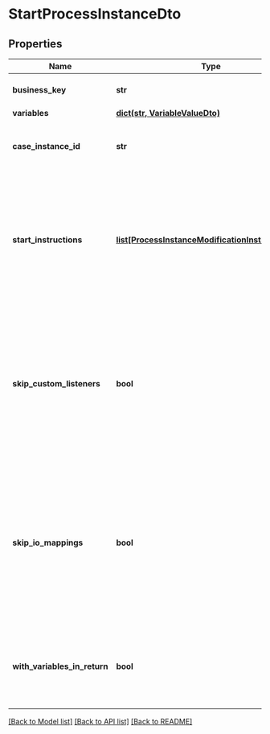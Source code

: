 # StartProcessInstanceDto

## Properties
Name | Type | Description | Notes
------------ | ------------- | ------------- | -------------
**business_key** | **str** | The business key of the process instance. | [optional] 
**variables** | [**dict(str, VariableValueDto)**](VariableValueDto.md) |  | [optional] 
**case_instance_id** | **str** | The case instance id the process instance is to be initialized with. | [optional] 
**start_instructions** | [**list[ProcessInstanceModificationInstructionDto]**](ProcessInstanceModificationInstructionDto.md) | **Optional**. A JSON array of instructions that specify which activities to start the process instance at. If this property is omitted, the process instance starts at its default blank start event. | [optional] 
**skip_custom_listeners** | **bool** | Skip execution listener invocation for activities that are started or ended as part of this request. **Note**: This option is currently only respected when start instructions are submitted via the &#x60;startInstructions&#x60; property. | [optional] 
**skip_io_mappings** | **bool** | Skip execution of [input/output variable mappings](https://docs.camunda.org/manual/7.13/user-guide/process-engine/variables/#input-output-variable-mapping) for activities that are started or ended as part of this request. **Note**: This option is currently only respected when start instructions are submitted via the &#x60;startInstructions&#x60; property. | [optional] 
**with_variables_in_return** | **bool** | Indicates if the variables, which was used by the process instance during execution, should be returned. Default value: &#x60;false&#x60; | [optional] 

[[Back to Model list]](../README.md#documentation-for-models) [[Back to API list]](../README.md#documentation-for-api-endpoints) [[Back to README]](../README.md)



